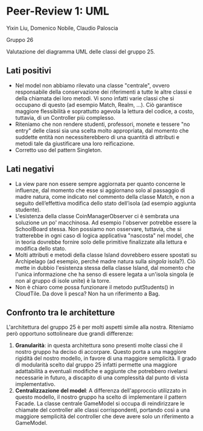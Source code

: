 # Peer-Review 1: UML

Yixin Liu, Domenico Nobile, Claudio Paloscia

Gruppo 26

Valutazione del diagramma UML delle classi del gruppo 25.

## Lati positivi

* Nel model non abbiamo rilevato una classe "centrale", ovvero responsabile della conservazione dei riferimenti a tutte le altre classi e della chiamata dei loro metodi. Vi sono infatti varie classi che si occupano di questo (ad esempio Match, Realm, ...). Ciò garantisce maggiore flessibilità e soprattutto agevola la lettura del codice, a costo, tuttavia, di un Controller più complesso.
* Riteniamo che non rendere studenti, professori, monete e tessere "no entry" delle classi sia una scelta molto appropriata, dal momento che suddette entità non necessiterebbero di una quantità di attributi e metodi tale da giustificare una loro reificazione.
* Corretto uso del pattern Singleton.

## Lati negativi

* La view pare non essere sempre aggiornata per quanto concerne le influenze, dal momento che esse si aggiornano solo al passaggio di madre natura, come indicato nel commento della classe Match, e non a seguito dell’effettiva modifica dello stato dell’isola (ad esempio aggiunta studente).
* L'esistenza della classe CoinManagerObserver ci è sembrata una soluzione un po' macchinosa. Ad esempio l'observer potrebbe essere la SchoolBoard stessa. Non possiamo non osservare, tuttavia, che si tratterebbe in ogni caso di logica applicativa "nascosta" nel model, che in teoria dovrebbe fornire solo delle primitive finalizzate alla lettura e modifica dello stato.
* Molti attributi e metodi della classe Island dovrebbero essere spostati su Archipelago (ad esempio, perché madre natura sulla _singola_ isola?). Ciò mette in dubbio l'esistenza stessa della classe Island, dal momento che l'unica informazione che ha senso di essere legata a un'isola singola (e non al gruppo di isole unite) è la torre.
* Non è chiaro come possa funzionare il metodo putStudents() in CloudTile. Da dove li pesca? Non ha un riferimento a Bag.

## Confronto tra le architetture

L'architettura del gruppo 25 è per molti aspetti simile alla nostra. Riteniamo però opportuno sottolineare due grandi differenze:
1. **Granularità**: in questa architettura sono presenti molte classi che il nostro gruppo ha deciso di accorpare. Questo porta a una maggiore rigidità del nostro modello, in favore di una maggiore semplicità. Il grado di modularità scelto dal gruppo 25 infatti permette una maggiore adattabilità a eventuali modifiche e aggiunte che potrebbero rivelarsi necessarie in futuro, a discapito di una complessità dal punto di vista implementativo.
2. **Centralizzazione del model**: A differenza dell'approccio utilizzato in questo modello, il nostro gruppo ha scelto di implementare il pattern Facade. La classe centrale GameModel si occupa di reindirizzare le chiamate del controller alle classi corrispondenti, portando così a una maggiore semplicità del controller che deve avere solo un riferimento a GameModel.
